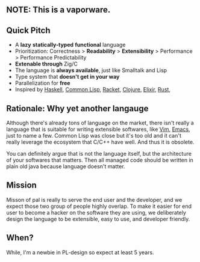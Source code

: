 ## NOTE: This is a vaporware.

## Quick Pitch
- A **lazy** **statically-typed** **functional** language
- Prioritization: Correctness > **Readability** > **Extensibility** > Performance > Performance Predictability
- **Extenable through** Zig/C
- The language is **always available**, just like Smalltalk and Lisp
- Type system that **doesn't get in your way**
- Parallelization for **free**
- Inspired by [Haskell](https://www.haskell.org/), [Common Lisp](https://lisp-lang.org/), [Racket](https://racket-lang.org/), [Clojure](https://clojure.org/), [Elixir](https://elixir-lang.org/), [Rust](https://www.rust-lang.org/), 

## Rationale: Why yet another langauge

Although there's already tons of language on the market, there isn't really a language that is suitable for writing extensible softwares, like [Vim](https://www.vim.org/), [Emacs](https://www.gnu.org/software/emacs/), just to name a few. Common Lisp was close but it's too old and it can't really leverage the ecosystem that C/C++ have well. And thus it is obsolete.

You can definitely argue that is not the language itself, but the architecture of your softwares that matters. Then all managed code should be written in plain old java because language doesn't matter.

## Mission

Misson of pal is really to serve the end user and the developer, and we expect those two group of people highly overlap. To make it easier for end user to become a hacker on the software they are using, we deliberately design the language to be extensible, easy to use, and developer friendly.

## When?

While, I'm a newbie in PL-design so expect at least 5 years.
